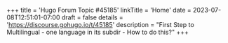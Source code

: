+++
title = 'Hugo Forum Topic #45185'
linkTitle = 'Home'
date = 2023-07-08T12:51:01-07:00
draft = false
details = 'https://discourse.gohugo.io/t/45185'
description = "First Step to Multilingual - one language in its subdir - How to do this?"
+++
